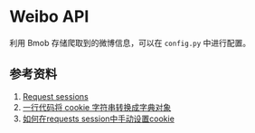 # Weibo API

利用 Bmob 存储爬取到的微博信息，可以在 `config.py` 中进行配置。

## 参考资料

1. [Request sessions](https://2.python-requests.org//en/latest/user/advanced/#session-objects)
2. [一行代码将 cookie 字符串转换成字典对象](https://foofish.net/extract_cookie.html)
3. [
如何在requests session中手动设置cookie](https://blog.csdn.net/mgxcool/article/details/52663382)
